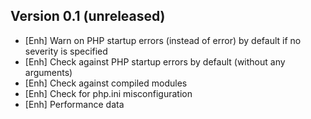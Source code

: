 Version 0.1 (unreleased)
-----------

- [Enh]		Warn on PHP startup errors (instead of error) by default if no severity is specified
- [Enh]		Check against PHP startup errors by default (without any arguments)
- [Enh]		Check against compiled modules
- [Enh]		Check for php.ini misconfiguration
- [Enh]		Performance data

